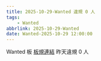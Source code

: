 ```yaml
---
title: 2025-10-29-Wanted 違規 0 人
tags:
    - Wanted
abbrlink: 2025-10-29-Wanted
date: Wanted-2025-10-29 12:00:00
---
```

Wanted 板 [板規連結](https://www.ptt.cc/bbs/Wanted/M.1608829773.A.D3B.html)
昨天違規 0 人
